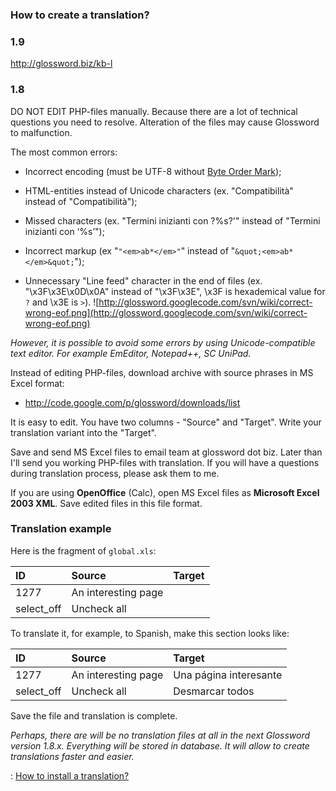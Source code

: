 ### How to create a translation? ###

### 1.9 ###

http://glossword.biz/kb-l

### 1.8 ###

DO NOT EDIT PHP-files manually. Because there are a lot of technical questions you need to resolve. Alteration of the files may cause Glossword to malfunction.

The most common errors:

  * Incorrect encoding (must be UTF-8 without [Byte Order Mark](http://en.wikipedia.org/wiki/Byte_Order_Mark));

  * HTML-entities instead of Unicode characters (ex. "Compatibilit&agrave;" instead of "Compatibilità");

  * Missed characters (ex. "Termini inizianti con ?%s?'" instead of "Termini inizianti con ‘%s’");

  * Incorrect markup (ex "`"<em>ab*</em>"`" instead of "`&quot;<em>ab*</em>&quot;`");

  * Unnecessary "Line feed" character in the end of files (ex. "\x3F\x3E\x0D\x0A" instead of "\x3F\x3E", \x3F is hexademical value for `?` and \x3E is `>`). ![http://glossword.googlecode.com/svn/wiki/correct-wrong-eof.png](http://glossword.googlecode.com/svn/wiki/correct-wrong-eof.png)

_However, it is possible to avoid some errors by using Unicode-compatible text editor. For example EmEditor, Notepad++, SC UniPad._


Instead of editing PHP-files, download archive with source phrases in MS Excel format:
  * http://code.google.com/p/glossword/downloads/list


It is easy to edit. You have two columns - "Source" and "Target".
Write your translation variant into the "Target".

Save and send MS Excel files to email team at glossword dot biz.
Later than I'll send you working PHP-files with translation.
If you will have a questions during translation process, please ask them to me.

If you are using **OpenOffice** (Calc), open MS Excel files as **Microsoft Excel 2003 XML**. Save edited files in this file format.


### Translation example ###

Here is the fragment of `global.xls`:

| ID | Source | Target |
|:---|:-------|:-------|
| 1277 | An interesting page |        |
| select\_off | Uncheck all |        |

To translate it, for example, to Spanish, make this section looks like:

| ID | Source | Target |
|:---|:-------|:-------|
| 1277 | An interesting page | Una página interesante |
| select\_off | Uncheck all | Desmarcar todos |

Save the file and translation is complete.

_Perhaps, there are will be no translation files at all in the next Glossword version 1.8.x. Everything will be stored in database. It will allow to create translations faster and easier._

: [How to install a translation?](KB2558745973eng.md)